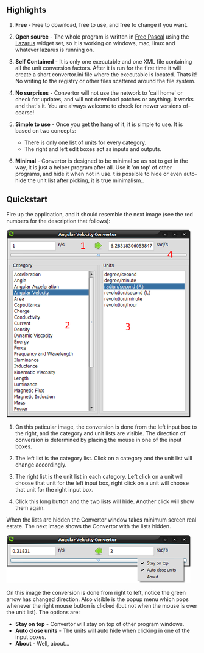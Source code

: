 ## Highlights

  1. **Free** - Free to download, free to use, and free to change if you want.
 
  2. **Open source** - The whole program is written in [Free Pascal](http://www.freepascal.org) using the [Lazarus](http://lazarus.freepascal.org) widget set, so it is working on windows, mac, linux and whatever lazarus is running on.

  3. **Self Contained** - It is only one executable and one XML file containing all the unit conversion factors. After it is run for the first time it will create a short convertor.ini file where the executable is located. Thats it! No writing to the registry or other files scattered around the file system.

  4. **No surprises** - Convertor will not use the network to 'call home' or check for updates, and will not download patches or anything. It works and that's it. You are always welcome to check for newer versions of-coarse!

  5. **Simple to use** - Once you get the hang of it, it is simple to use. It is based on two concepts:
      * There is only one list of units for every category.
      * The right and left edit boxes act as inputs and outputs.

  6. **Minimal** - Convertor is designed to be minimal so as not to get in the way, it is just a helper program after all. Use it 'on top' of other programs, and hide it when not in use. t is possible to hide or even auto-hide the unit list after picking, it is true minimalism..

## Quickstart

Fire up the application, and it should resemble the next image (see the red numbers
for the description that follows):

![layout](conv-layout.png "layout")

  1.  On this paticular image, the conversion is done from the left input box to the right, and the category and unit lists are visible. The direction of conversion is determined by placing the mouse in one of the input boxes.

  2.  The left list is the category list. Click on a category and the unit list will change accordingly.

  3.  The right list is the unit list in each category. Left click on a unit will choose that unit for the left input box, right click on a unit will choose that unit for the right input box.

  4.  Click this long button and the two lists will hide. Another click will show them again.

When the lists are hidden the Convertor window takes minimum screen real estate. The next image shows the Convertor with the lists hidden.

![min](conv-min-layout.png "min")

On this image the conversion is done from right to left, notice the green arrow has changed direction. Also visible is the popup menu which pops whenever the
right mouse button is clicked (but not when the mouse is over the unit list). 
The options are:
  *  **Stay on top** - Convertor will stay on top of other program windows.
  *  **Auto close units** - The units will auto hide when clicking in one of the input boxes.
  *  **About** - Well, about...